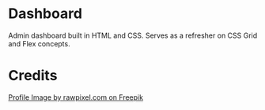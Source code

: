 # Dashboard
Admin dashboard built in HTML and CSS.
Serves as a refresher on CSS Grid and Flex concepts.


# Credits
[Profile Image by rawpixel.com on Freepik](https://www.freepik.com/free-vector/illustration-user-avatar-icon_2606572.htm#query=avatar&position=6&from_view=keyword&track=sph)